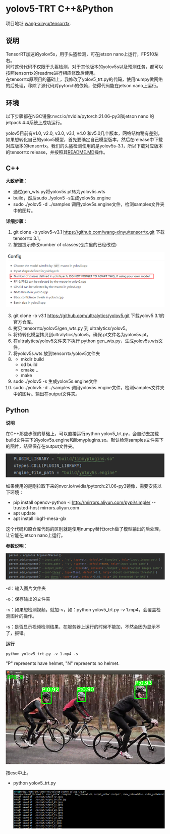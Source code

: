 # yolov5-TRT C++&Python

项目地址 [wang-xinyu/tensorrtx](https://github.com/wang-xinyu/tensorrtx).   
## 说明
TensorRT加速的yolov5s，用于头盔检测，可在jetson nano上运行，FPS10左右。     
同时这份代码不仅限于头盔检测，对于其他版本的yolov5s以及预测任务，都可以按照tensorrtx的readme进行相应修改后使用。     
在tensorrtx原项目的基础上，我修改了yolov5_trt.py的代码，使用numpy做网络的后处理，移除了源代码对pytorch的依赖，使得代码能在jetson nano上运行。

## 环境
以下步骤都在NGC镜像:nvcr.io/nvidia/pytorch:21.06-py3和jetson nano 的jetpack 4.4系统上成功运行。

yolov5目前有v1.0, v2.0, v3.0, v3.1, v4.0 和v5.0几个版本，网络结构稍有差别，如果想转化自己的yolov5模型，首先要确定自己模型版本，然后在release中下载对应版本的tensorrtx。我们的头盔检测使用的是yolov5s-3.1，所以下载对应版本的tensorrtx release，并按照其[README.MD](https://github.com/wang-xinyu/tensorrtx/tree/yolov5-v3.1/yolov5)操作。

## C++

**大致步骤：**

+ 通过gen_wts.py将yolov5s.pt转为yolov5s.wts
+ build，然后sudo ./yolov5 -s生成yolov5s.engine
+ sudo ./yolov5 -d  ../samples 调用yolov5s.engine文件，检测samples文件夹中的图片。

**详细步骤：**
1. git clone -b yolov5-v3.1 https://github.com/wang-xinyu/tensorrtx.git 下载tensorrtx 3.1。
2. 按照提示修改number of classes(仓库里的已经改过)

 ![image-20210803093416144](images/image1.png) 
 
3. git clone -b v3.1 https://github.com/ultralytics/yolov5.git 下载yolov5 3.1的官方仓库。       
4. 拷贝 tensorrtx/yolov5/gen_wts.py 到 ultralytics/yolov5。     
5. 将待转化模型拷贝到ultralytics/yolov5，确保.pt文件名为yolov5s.pt。     
6. 在ultralytics/yolov5文件夹下执行 python gen_wts.py，生成yolov5s.wts文件。     
7. 将yolov5s.wts 放到tensorrtx/yolov5文件夹       
8. + mkdir build
    + cd build
    + cmake ..
    + make      
9. sudo ./yolov5 -s 生成yolov5s.engine文件      
10. sudo ./yolov5 -d  ../samples 调用yolov5s.engine文件，检测samples文件夹中的图片。输出在output文件夹。

## Python

**说明**

在C++那些步骤的基础上，可以直接运行python yolov5_trt.py，会自动去加载build文件夹下的yolov5s.engine和libmyplugins.so。默认检测samples文件夹下的图片，结果保存在output文件夹。

![image-20210804111258610](images/image-20210804111258610.png)

如果使用的是刚拉取下来的nvcr.io/nvidia/pytorch:21.06-py3镜像，需要安装以下环境：

+ pip install opencv-python -i http://mirrors.aliyun.com/pypi/simple/ --trusted-host mirrors.aliyun.com
+ apt update
+ apt install libgl1-mesa-glx

这个代码和原仓库代码的区别就是使用numpy替代torch做了模型输出的后处理，让它能在jetson nano上运行。

**参数说明：**

![image-20210804111639065](images/image-20210804111639065.png)

-d：输入图片文件夹

-o：保存输出的文件夹

-v：如果想检测视频，就加-v，如：python yolov5_trt.py -v 1.mp4，会覆盖检测图片的操作。

-s：是否显示视频检测结果，在服务器上运行的时候不能加，不然会因为显示不了，报错。

**运行**
```
python yolov5_trt.py -v 1.mp4 -s  
```
"P" represents have helmet, "N" represents no helmet.

  ![result.png](images/result.png)
  
  按esc中止。
  
+ python yolov5_trt.py

  ![image-20210804160817107](images/image-20210804160817107.png)

